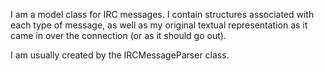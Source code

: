 I am a model class for IRC messages. I contain structures associated with each type of message, as well as my original textual representation as it came in over the connection (or as it should go out).

I am usually created by the IRCMessageParser class.